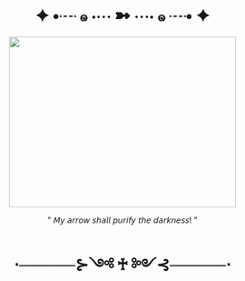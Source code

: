 <html>

<body>
<h1 align=center>
  ✦ •┈ ๑ ⋅⋯ ➼ ⋯⋅ ๑ ┈• ✦
</h1>

<p align=center>
<img src="https://static.wikia.nocookie.net/cookierunkingdom/images/0/09/Resplendent_wind_guardian_gacha_animation.gif/revision/latest/scale-to-width-down/250?cb=20240903231547" height="300px" width="400px";> 
</p>

<p align=center>
" 𝘔𝘺 𝘢𝘳𝘳𝘰𝘸 𝘴𝘩𝘢𝘭𝘭 𝘱𝘶𝘳𝘪𝘧𝘺 𝘵𝘩𝘦 𝘥𝘢𝘳𝘬𝘯𝘦𝘴𝘴! "
</p>

<h1 align=center>
  ⋅─────⊱༺ ♰ ༻⊰─────⋅
</h1>

</body>


</html>
